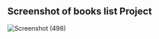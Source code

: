 ## Screenshot of books list Project

![Screenshot (498)](https://user-images.githubusercontent.com/67531074/127795105-f6355eaf-f789-4643-8de3-258461f5359c.png)
